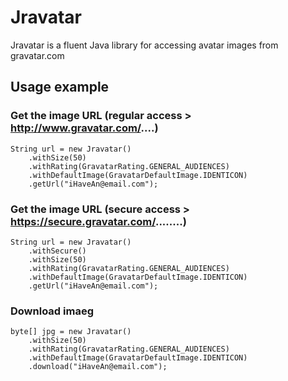 # Jravatar

Jravatar is a fluent Java library for accessing avatar images from gravatar.com

## Usage example

### Get the image URL (regular access > http://www.gravatar.com/....)

	String url = new Jravatar()
		.withSize(50)
		.withRating(GravatarRating.GENERAL_AUDIENCES)
		.withDefaultImage(GravatarDefaultImage.IDENTICON)
		.getUrl("iHaveAn@email.com");
		
### Get the image URL (secure access > https://secure.gravatar.com/........)
	String url = new Jravatar()
		.withSecure()
		.withSize(50)
		.withRating(GravatarRating.GENERAL_AUDIENCES)
		.withDefaultImage(GravatarDefaultImage.IDENTICON)
		.getUrl("iHaveAn@email.com");

### Download imaeg

	byte[] jpg = new Jravatar()
		.withSize(50)
		.withRating(GravatarRating.GENERAL_AUDIENCES)
		.withDefaultImage(GravatarDefaultImage.IDENTICON)
		.download("iHaveAn@email.com");